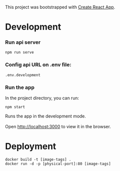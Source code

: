 This project was bootstrapped with [Create React App](https://github.com/facebook/create-react-app).  
# Development  
### Run api server  
`npm run serve`  

### Config api URL on .env file:  
`.env.development`  
### Run the app  
In the project directory, you can run:  

`npm start`  

Runs the app in the development mode.<br>  
Open [http://localhost:3000](http://localhost:3000) to view it in the browser.  
# Deployment  

`docker build -t [image-tags] .`  
`docker run -d -p [physical-port]:80 [image-tags]`  
